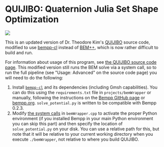 # QUIJIBO: Quaternion Julia Set Shape Optimization

![](http://www.tkim.graphics/JULIA/images/bunnies_small.png)

This is an updated version of Dr. Theodore Kim's [QUIJIBO](http://www.tkim.graphics/JULIA/index.html) source code, modified to use [bempp-cl](http://bempp.com/) instead of [BEM++](https://github.com/bempp/bempp-legacy), which is now rather difficult to build and run. 

For information about usage of this program, see [the QUIJIBO source code page](http://www.tkim.graphics/JULIA/source.html). This modified version still runs the BEM solve via a system call, so to run the full pipeline (see "Usage: Advanced" on the source code page) you will need to do the following:
1. Install [`bempp-cl`](https://github.com/bempp/bempp-cl) and its dependencies (including Gmsh capabilities). You can do this using the `requirements.txt` file in `projects/bemWrapper` or manually, following the instructions on the [Bempp GitHub page](https://github.com/bempp/bempp-cl) or [bempp.org](bempp.org). `solve_potential.py` is written to be compatible with Bempp 0.2.3.
2. Modify [the system calls](https://github.com/alexaschor/QUIJIBO/blob/main/projects/bemWrapper/bemWrapper.cpp#L64-L65) in `bemWrapper.cpp` to activate the proper Python environment (if you installed Bempp in your main Python environment you can skip this part) and then specify the location of `solve_potential.py` on your disk. You can use a relative path for this, but note that it will be relative to your current working directory when you execute `./bemWrapper`, not relative to where you build QUIJIBO.
